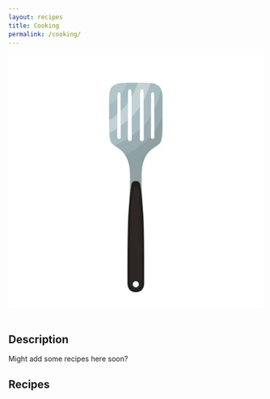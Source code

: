 ```yaml
---
layout: recipes
title: Cooking
permalink: /cooking/
---
```

<div class="flex-container">
    <img class="img-circle-avatar" src="/images/chefs.jpg" alt="chefs">
</div>
<br>

## Description
Might add some recipes here soon?


## Recipes
